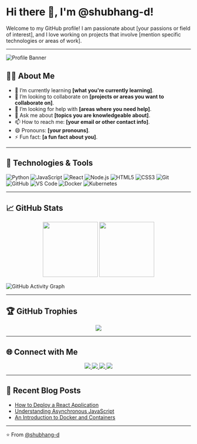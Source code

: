 # Hi there 👋, I'm @shubhang-d!

Welcome to my GitHub profile! I am passionate about [your passions or field of interest], and I love working on projects that involve [mention specific technologies or areas of work].

---

![Profile Banner](https://user-images.githubusercontent.com/shubhang-d/banner.png)

## 👨‍💻 About Me

- 🌱 I’m currently learning **[what you're currently learning]**.
- 👯 I’m looking to collaborate on **[projects or areas you want to collaborate on]**.
- 🤔 I’m looking for help with **[areas where you need help]**.
- 💬 Ask me about **[topics you are knowledgeable about]**.
- 📫 How to reach me: **[your email or other contact info]**.
- 😄 Pronouns: **[your pronouns]**.
- ⚡ Fun fact: **[a fun fact about you]**.

---

## 🔧 Technologies & Tools

![Python](https://img.shields.io/badge/-Python-333333?style=flat&logo=python)
![JavaScript](https://img.shields.io/badge/-JavaScript-333333?style=flat&logo=javascript)
![React](https://img.shields.io/badge/-React-333333?style=flat&logo=react)
![Node.js](https://img.shields.io/badge/-Node.js-333333?style=flat&logo=node.js)
![HTML5](https://img.shields.io/badge/-HTML5-333333?style=flat&logo=html5)
![CSS3](https://img.shields.io/badge/-CSS3-333333?style=flat&logo=css3)
![Git](https://img.shields.io/badge/-Git-333333?style=flat&logo=git)
![GitHub](https://img.shields.io/badge/-GitHub-333333?style=flat&logo=github)
![VS Code](https://img.shields.io/badge/-VS%20Code-333333?style=flat&logo=visual-studio-code)
![Docker](https://img.shields.io/badge/-Docker-333333?style=flat&logo=docker)
![Kubernetes](https://img.shields.io/badge/-Kubernetes-333333?style=flat&logo=kubernetes)

---

## 📈 GitHub Stats

<div align="center">
  <img height="150em" src="https://github-readme-stats.vercel.app/api?username=shubhang-d&show_icons=true&theme=radical&include_all_commits=true&count_private=true"/>
  <img height="150em" src="https://github-readme-stats.vercel.app/api/top-langs/?username=shubhang-d&layout=compact&langs_count=7&theme=radical"/>
</div>

![GitHub Activity Graph](https://activity-graph.herokuapp.com/graph?username=shubhang-d&theme=react-dark)

---

## 🏆 GitHub Trophies

<p align="center">
  <img src="https://github-profile-trophy.vercel.app/?username=shubhang-d&theme=radical&no-bg=true&no-frame=true&margin-w=4">
</p>

---

## 🌐 Connect with Me

<p align="center">
  <a href="https://linkedin.com/in/shubhang-d">
    <img src="https://img.shields.io/badge/LinkedIn-0077B5?style=flat&logo=linkedin&logoColor=white" />
  </a>
  <a href="https://twitter.com/shubhang-d">
    <img src="https://img.shields.io/badge/Twitter-1DA1F2?style=flat&logo=twitter&logoColor=white" />
  </a>
  <a href="https://yourwebsite.com">
    <img src="https://img.shields.io/badge/Website-000000?style=flat&logo=About.me&logoColor=white" />
  </a>
  <a href="mailto:youremail@example.com">
    <img src="https://img.shields.io/badge/Email-D14836?style=flat&logo=gmail&logoColor=white" />
  </a>
</p>

---

## 📝 Recent Blog Posts

<!-- BLOG-POST-LIST:START -->
- [How to Deploy a React Application](https://yourblog.com/how-to-deploy-react)
- [Understanding Asynchronous JavaScript](https://yourblog.com/async-js)
- [An Introduction to Docker and Containers](https://yourblog.com/docker-intro)
<!-- BLOG-POST-LIST:END -->

---

⭐️ From [@shubhang-d](https://github.com/shubhang-d)
